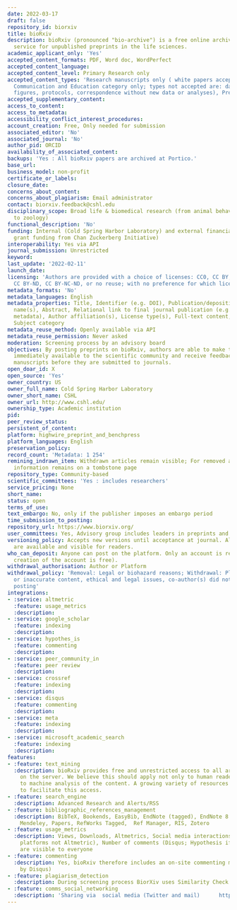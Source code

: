 ```yaml
---
date: 2022-03-17
draft: false
repository_id: biorxiv
title: bioRxiv
description: bioRxiv (pronounced "bio-archive") is a free online archive and distribution
  service for unpublished preprints in the life sciences.
academic_applicant_only: 'Yes'
accepted_content_formats: PDF, Word doc, WordPerfect
accepted_content_language:
accepted_content_level: Primary Research only
accepted_content_types: 'Research manuscripts only ( white papers accepted in Scientific
  Communication and Education category only; types not accepted are: datasets, theses,
  figures, protocols, correspondence without new data or analyses), Preprints'
accepted_supplementary_content:
access_to_content:
access_to_metadata:
accessibility_conflict_interest_procedures:
account_creation: Free, Only needed for submission
associated_editor: 'No'
associated_journal: 'No'
author_pid: ORCID
availability_of_associated_content:
backups: 'Yes : All bioRxiv papers are archived at Portico.'
base_url:
business_model: non-profit
certificate_or_labels:
closure_date:
concerns_about_content:
concerns_about_plagiarism: Email administrator
contact: biorxiv.feedback@cshl.edu
disciplinary_scope: Broad life & biomedical research (from animal behaviour and cognition
  to zoology)
functional_description: 'No'
funding: Internal (Cold Spring Harbor Laboratory) and external financial support (multiyear
  grant funding from Chan Zuckerberg Initiative)
interoperability: Yes via API
journal_submission: Unrestricted
keyword:
last_update: '2022-02-11'
launch_date:
licensing: 'Authors are provided with a choice of licenses: CC0, CC BY, CC BY-NC,
  CC BY-ND, CC BY-NC-ND, or no reuse; with no preference for which license chosen'
metadata_formats: 'No'
metadata_languages: English
metadata_properties: Title, Identifier (e.g. DOI), Publication/deposition date, Author
  name(s), Abstract, Relational link to final journal publication (e.g. in crossref
  metadata), Author affiliation(s), License type(s), Full-text content, References,
  Subject category
metadata_reuse_method: Openly available via API
metadata_reuse_permission: Never asked
moderation: Screening process by an advisory board
objectives: By posting preprints on bioRxiv, authors are able to make their findings
  immediately available to the scientific community and receive feedback on draft
  manuscripts before they are submitted to journals.
open_doar_id: X
open_source: 'Yes'
owner_country: US
owner_full_name: Cold Spring Harbor Laboratory
owner_short_name: CSHL
owner_url: http://www.cshl.edu/
ownership_type: Academic institution
pid:
peer_review_status:
persistent_of_content:
platform: highwire_preprint_and_benchpress
platform_languages: English
preservation_policy:
record_count: 'Metadata: 1 254'
remining_indrawn_item: Withdrawn articles remain visible; For removed articles, basic
  information remains on a tombstone page
repository_type: Community-based
scientific_committees: 'Yes : includes researchers'
service_pricing: None
short_name:
status: open
terms_of_use:
text_embargo: No, only if the publisher imposes an embargo period
time_submission_to_posting:
repository_url: https://www.biorxiv.org/
user_committees: Yes, Advisory group includes leaders in preprints and scholarly communication.
versioning_policy: Accepts new versions until acceptance at journal. All versions
  are available and visible for readers.
who_can_deposit: Anyone can post on the platform. Only an account is required ( The
  creation of the account is free).
withdrawal_authorisation: Author or Platform
withdrawal_policy: 'Removal: Legal or biohazard reasons; Withdrawal: Plagiarism, false
  or inaccurate content, ethical and legal issues, co-author(s) did not consent to
  posting'
integrations:
- :service: altmetric
  :feature: usage_metrics
  :description:
- :service: google_scholar
  :feature: indexing
  :description:
- :service: hypothes_is
  :feature: commenting
  :description:
- :service: peer_community_in
  :feature: peer review
  :description:
- :service: crossref
  :feature: indexing
  :description:
- :service: disqus
  :feature: commenting
  :description:
- :service: meta
  :feature: indexing
  :description:
- :service: microsoft_academic_search
  :feature: indexing
  :description:
features:
- :feature: text_mining
  :description: bioRxiv provides free and unrestricted access to all articles posted
    on the server. We believe this should apply not only to human readers but also
    to machine analysis of the content. A growing variety of resources have been created
    to facilitate this access.
- :feature: search_engine
  :description: Advanced Research and Alerts/RSS
- :feature: bibliographic_references_management
  :description: BibTeX, Bookends, EasyBib, EndNote (tagged), EndNote 8 (xml), Medlars,
    Mendeley, Papers, RefWorks Tagged,  Ref Manager, RIS, Zotero
- :feature: usage_metrics
  :description: Views, Downloads, Altmetrics, Social media interactions (from individual
    platforms not Altmetric), Number of comments (Disqus; Hypothesis if loaded). Those
    are visible to everyone
- :feature: commenting
  :description: Yes, bioRxiv therefore includes an on-site commenting mechanism (powered
    by Disqus)
- :feature: plagiarism_detection
  :description: During screening process BiorXiv uses Similarity Check software
- :feature: comms_social_networking
  :description: 'Sharing via  social media (Twitter and mail)      https://twitter.com/biorxivpreprint'
---
```



